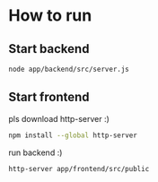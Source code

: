 # How to run

## Start backend

```zsh
node app/backend/src/server.js
```

## Start frontend

pls download http-server :)

```zsh
npm install --global http-server
```

run backend :)

```zsh
http-server app/frontend/src/public
```
